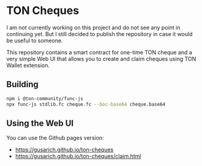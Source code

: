 # TON Cheques

I am not currently working on this project and do not see any point in continuing yet. But I still decided to publish the repository in case it would be useful to someone.

This repository contains a smart contract for one-time TON cheque and a very simple Web UI that allows you to create and claim cheques using TON Wallet extension.

## Building

```bash
npm i @ton-community/func-js
npx func-js stdlib.fc cheque.fc --boc-base64 cheque.base64
```

## Using the Web UI

You can use the Github pages version:
 - https://gusarich.github.io/ton-cheques
 - https://gusarich.github.io/ton-cheques/claim.html